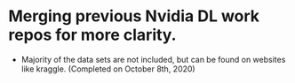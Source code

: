 # Merging previous Nvidia DL work repos for more clarity.
- Majority of the data sets are not included, but can be found on websites like kraggle.
(Completed on October 8th, 2020)
